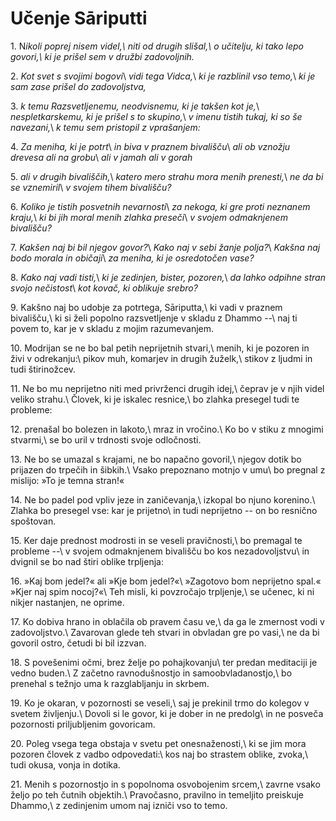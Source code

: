 # Učenje Sāriputti

<span class="verseref">1.</span>
<span class="dropcap">N</span>*ikoli poprej nisem videl,\\
niti od drugih slišal,\\
o učitelju, ki tako lepo govori,\\
ki je prišel sem v družbi zadovoljnih.*

<span class="verseref">2.</span>
*Kot svet s svojimi bogovi*\\
*vidi tega Vidca,*\\
*ki je razblinil vso temo,*\\
*ki je sam zase prišel do zadovoljstva,*

<span class="verseref">3.</span>
*k temu Razsvetljenemu, neodvisnemu, ki je takšen kot je,*\\
*nespletkarskemu, ki je prišel s to skupino,*\\
*v imenu tistih tukaj, ki so še navezani,*\\
*k temu sem pristopil z vprašanjem:*

<span class="verseref">4.</span>
*Za meniha, ki je potrt*\\
*in biva v praznem bivališču*\\
*ali ob vznožju drevesa ali na grobu*\\
*ali v jamah ali v gorah*

<span class="verseref">5.</span>
*ali v drugih bivališčih,*\\
*katero mero strahu mora menih prenesti,*\\
*ne da bi se vznemiril*\\
*v svojem tihem bivališču?*

<span class="verseref">6.</span>
*Koliko je tistih posvetnih nevarnosti*\\
*za nekoga, ki gre proti neznanem kraju,*\\
*ki bi jih moral menih zlahka preseči*\\
*v svojem odmaknjenem bivališču?*

<span class="verseref">7.</span>
*Kakšen naj bi bil njegov govor?*\\
*Kako naj v sebi žanje polja?*\\
*Kakšna naj bodo morala in običaji*\\
*za meniha, ki je osredotočen vase?*

<span class="verseref">8.</span>
*Kako naj vadi tisti,*\\
*ki je zedinjen, bister, pozoren,*\\
*da lahko odpihne stran svojo nečistost*\\
*kot kovač, ki oblikuje srebro?*

<span class="verseref">9.</span>
Kakšno naj bo udobje za potrtega, Sāriputta,\\
ki vadi v praznem bivališču,\\
ki si želi popolno razsvetljenje v skladu z Dhammo --\\
naj ti povem to, kar je v skladu z mojim razumevanjem.

<span class="verseref">10.</span>
Modrijan se ne bo bal petih neprijetnih stvari,\\
menih, ki je pozoren in živi v odrekanju:\\
pikov muh, komarjev in drugih žuželk,\\
stikov z ljudmi in tudi štirinožcev.

<span class="verseref">11.</span>
Ne bo mu neprijetno niti med privrženci drugih idej,\\
čeprav je v njih videl veliko strahu.\\
Človek, ki je iskalec resnice,\\
bo zlahka presegel tudi te probleme:

<span class="verseref">12.</span>
prenašal bo bolezen in lakoto,\\
mraz in vročino.\\
Ko bo v stiku z mnogimi stvarmi,\\
se bo uril v trdnosti svoje odločnosti.

<span class="verseref">13.</span>
Ne bo se umazal s krajami, ne bo napačno govoril,\\
njegov dotik bo prijazen do trpečih in šibkih.\\
Vsako prepoznano motnjo v umu\\
bo pregnal z mislijo: »To je temna stran!«

<span class="verseref">14.</span>
Ne bo padel pod vpliv jeze in zaničevanja,\\
izkopal bo njuno korenino.\\
Zlahka bo presegel vse: kar je prijetno\\
in tudi neprijetno -- on bo resnično spoštovan.

<span class="verseref">15.</span>
Ker daje prednost modrosti in se veseli pravičnosti,\\
bo premagal te probleme --\\
v svojem odmaknjenem bivališču bo kos nezadovoljstvu\\
in dvignil se bo nad štiri oblike trpljenja:

<span class="verseref">16.</span>
»Kaj bom jedel?« ali »Kje bom jedel?«\\
»Zagotovo bom neprijetno spal.« »Kjer naj spim nocoj?«\\
Teh misli, ki povzročajo trpljenje,\\
se učenec, ki ni nikjer nastanjen, ne oprime.

<span class="verseref">17.</span>
Ko dobiva hrano in oblačila ob pravem času ve,\\
da ga le zmernost vodi v zadovoljstvo.\\
Zavarovan glede teh stvari in obvladan gre po vasi,\\
ne da bi govoril ostro, četudi bi bil izzvan.

<span class="verseref">18.</span>
S povešenimi očmi, brez želje po pohajkovanju\\
ter predan meditaciji je vedno buden.\\
Z začetno ravnodušnostjo in samoobvladanostjo,\\
bo prenehal s težnjo uma k razglabljanju in skrbem.

<span class="verseref">19.</span>
Ko je okaran, v pozornosti se veseli,\\
saj je prekinil trmo do kolegov v svetem življenju.\\
Dovoli si le govor, ki je dober in ne predolg\\
in ne posveča pozornosti priljubljenim govoricam.

<span class="verseref">20.</span>
Poleg vsega tega obstaja v svetu pet onesnaženosti,\\
ki se jim mora pozoren človek z vadbo odpovedati:\\
kos naj bo strastem oblike, zvoka,\\
tudi okusa, vonja in dotika.

<span class="verseref">21.</span>
Menih s pozornostjo in s popolnoma osvobojenim srcem,\\
zavrne vsako željo po teh čutnih objektih.\\
Pravočasno, pravilno in temeljito preiskuje Dhammo,\\
z zedinjenim umom naj izniči vso to temo.

